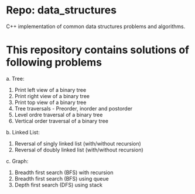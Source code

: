 Repo: data_structures
=====================

C++ implementation of common data structures problems and algorithms.

This repository contains solutions of following problems
========================================================
a. Tree:
1. Print left view of a binary tree
2. Print right view of a binary tree
3. Print top view of a binary tree
4. Tree traversals - Preorder, inorder and postorder
5. Level ordre traversal of a binary tree
6. Vertical order traversal of a binary tree

b. Linked List:
1. Reversal of singly linked list (with/without recursion)
1. Reversal of doubly linked list (with/without recursion)

c. Graph:
1. Breadth first search (BFS) with recursion
2. Breadth first search (BFS) using queue
3. Depth first search (DFS) using stack
